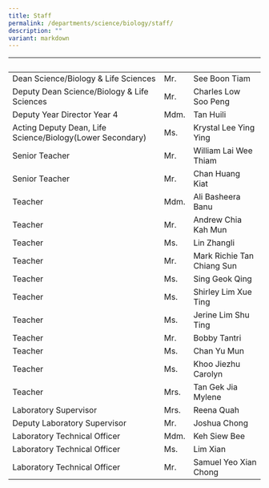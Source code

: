 ```yaml
---
title: Staff
permalink: /departments/science/biology/staff/
description: ""
variant: markdown
---
```

<table>
<thead>
<tr>
<th>&nbsp;</th>
<th>&nbsp;</th>
<th>&nbsp;</th>
</tr>
</thead>
<tbody>
<tr>
<td>Dean Science/Biology &amp; Life Sciences</td>
<td>Mr.</td>
<td>See Boon Tiam</td>
</tr>
<tr>
<td>Deputy Dean Science/Biology &amp; Life Sciences</td>
<td>Mr.</td>
<td>Charles Low Soo Peng</td>
</tr>
<tr>
<td>Deputy Year Director Year 4</td>
<td>Mdm.</td>
<td>Tan Huili</td>
</tr>
<tr>
<td>Acting Deputy Dean, Life Science/Biology(Lower Secondary)</td>
<td>Ms.</td>
<td>Krystal Lee Ying Ying</td>
</tr>
<tr>
<td>Senior Teacher</td>
<td>Mr.</td>
<td>William Lai Wee Thiam</td>
</tr>
<tr>
<td>Senior Teacher</td>
<td>Mr.</td>
<td>Chan Huang Kiat</td>
</tr>
<tr>
<td>Teacher</td>
<td>Mdm.</td>
<td>Ali Basheera Banu</td>
</tr>
<tr>
<td>Teacher</td>
<td>Mr.</td>
<td>Andrew Chia Kah Mun</td>
</tr>
<tr>
<td>Teacher</td>
<td>Ms.</td>
<td>Lin Zhangli</td>
</tr>
<tr>
<td>Teacher</td>
<td>Mr.</td>
<td>Mark Richie Tan Chiang Sun</td>
</tr>
<tr>
<td>Teacher</td>
<td>Ms.</td>
<td>Sing Geok Qing</td>
</tr>
<tr>
<td>Teacher</td>
<td>Ms.</td>
<td>Shirley Lim Xue Ting</td>
</tr>
<tr>
<td>Teacher</td>
<td>Ms.</td>
<td>Jerine Lim Shu Ting</td>
</tr>
<tr>
<td>Teacher</td>
<td>Mr.</td>
<td>Bobby Tantri</td>
</tr>
<tr>
<td>Teacher</td>
<td>Ms.</td>
<td>Chan Yu Mun</td>
</tr>
<tr>
<td>Teacher</td>
<td>Ms.</td>
<td>Khoo Jiezhu Carolyn</td>
</tr>
<tr>
<td>Teacher</td>
<td>Mrs.</td>
<td>Tan Gek Jia Mylene</td>
</tr>
<tr>
<td>Laboratory Supervisor</td>
<td>Mrs.</td>
<td>Reena Quah</td>
</tr>
<tr>
<td>Deputy Laboratory Supervisor</td>
<td>Mr.</td>
<td>Joshua Chong</td>
</tr>
<tr>
<td>Laboratory Technical Officer</td>
<td>Mdm.</td>
<td>Keh Siew Bee</td>
</tr>
<tr>
<td>Laboratory Technical Officer</td>
<td>Ms.</td>
<td>Lim Xian</td>
</tr>
<tr>
<td>Laboratory Technical Officer</td>
<td>Mr.</td>
<td>Samuel Yeo Xian Chong</td>
</tr>
</tbody>
</table>
<p>&nbsp;</p>
